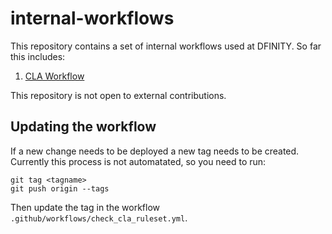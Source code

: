 # internal-workflows

This repository contains a set of internal workflows used at DFINITY. So far this includes:

1. [CLA Workflow](CLA-workflow.md)

This repository is not open to external contributions.

## Updating the workflow

If a new change needs to be deployed a new tag needs to be created. Currently this process is not automatated, so you need to run:
```
git tag <tagname>
git push origin --tags
```
Then update the tag in the workflow `.github/workflows/check_cla_ruleset.yml`.
